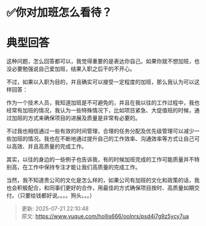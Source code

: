 # ✅你对加班怎么看待？

# 典型回答


这种问题，怎么回答都可以，我觉得重要的是表达你自己。如果你就不想加班，也没必要勉强说自己爱加班，结果入职之后干的不开心。



不过，如果以入职为目的，并且确实可以接受一定程度的加班，那么我认为可以这样回答：



作为一个技术人员，我知道加班是不可避免的，并且在我以往的工作过程中，我也经常有加班的情况，我认为一些特殊情况下，比如项目紧急、大促值班的时候，通过加班的方式来确保项目的进展及质量是非常有必要的。



不过我也相信通过一些有效的时间管理，合理的任务分配及优先级管理可以减少一些加班的情况。我也在不断地通过提升自己的工作效率、沟通效率等方式让自己可以高效、并且高质量的完成工作。



其实，以往的身边的一些例子也告诉我，有的时候加班完成的工作可能质量并不特别高，在工作中保持专注才能让我们高质量的完成工作。



当然，我不知道贵公司的文化是怎么样的，如果公司有加班的文化和政策的话，我也会积极配合，和同事们更好的合作，用最佳的方式确保项目按时、高质量如期交付。（只要给钱都好说。。。。狗头。。。）



> 更新: 2025-07-21 22:10:48  
> 原文: <https://www.yuque.com/hollis666/oolnrs/psd4i7g9z5ycy7ua>